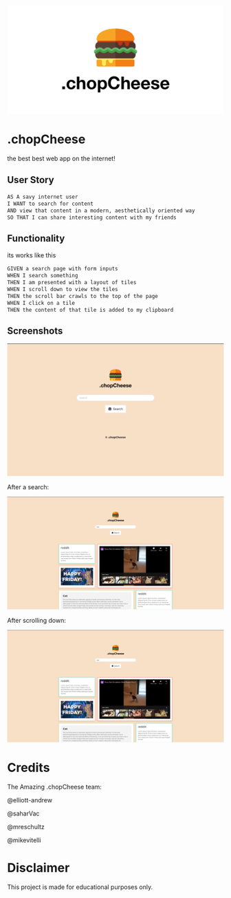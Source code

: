 ![Logo](assests/chopCheese-logo-vector-black-txt.png)

# .chopCheese

the best best web app on the internet!

## User Story

```
AS A savy internet user
I WANT to search for content
AND view that content in a modern, aesthetically oriented way
SO THAT I can share interesting content with my friends
```

## Functionality

its works like this

```
GIVEN a search page with form inputs
WHEN I search something
THEN I am presented with a layout of tiles
WHEN I scroll down to view the tiles
THEN the scroll bar crawls to the top of the page
WHEN I click on a tile
THEN the content of that tile is added to my clipboard
```

## Screenshots

![Results](assests/SCREENSHOT1.png)

After a search:

![Results](assests/SCREENSHOT2.png)

After scrolling down:

![Results](assests/SCREENSHOT2.png)

# Credits

The Amazing .chopCheese team:

@elliott-andrew

@saharVac

@mreschultz

@mikevitelli

# Disclaimer

This project is made for educational purposes only.
